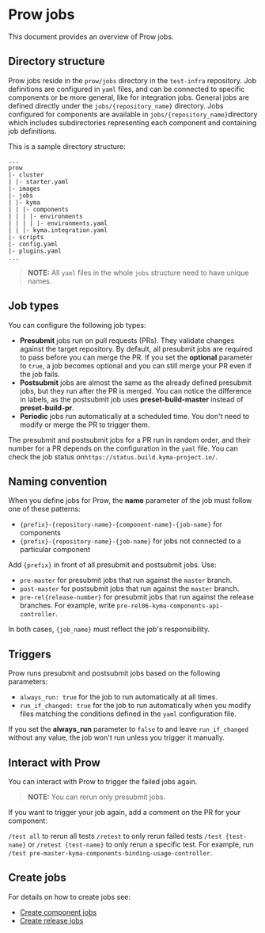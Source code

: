 # Prow jobs

This document provides an overview of Prow jobs.  

## Directory structure

Prow jobs reside in the `prow/jobs` directory in the `test-infra` repository. Job definitions are configured in `yaml` files, and can be connected to specific components or be more general, like for integration jobs. General jobs are defined directly under the `jobs/{repository_name}` directory. Jobs configured for components are available in `jobs/{repository_name}`directory which includes subdirectories representing each component and containing job definitions. 


This is a sample directory structure:

```
...
prow
|- cluster
| |- starter.yaml
|- images
|- jobs
| |- kyma
| | |- components
| | | |- environments
| | | | |- environments.yaml
| | |- kyma.integration.yaml
|- scripts
|- config.yaml
|- plugins.yaml
...
```
> **NOTE:** All `yaml` files in the whole `jobs` structure need to have unique names.

## Job types

You can configure the following job types:

- **Presubmit** jobs run on pull requests (PRs). They validate changes against the target repository. By default, all presubmit jobs are required to pass before you can merge the PR.  If you set the **optional** parameter to `true`, a job becomes optional and you can still merge your PR even if the job fails. 
- **Postsubmit** jobs are almost the same as the already defined presubmit jobs, but they run after the PR is merged. You can notice the difference in labels, as the postsubmit job uses **preset-build-master** instead of **preset-build-pr**.
- **Periodic** jobs run automatically at a scheduled time. You don't need to modify or merge the PR to trigger them. 

The presubmit and postsubmit jobs for a PR run in random order, and their number for a PR depends on the configuration in the `yaml` file. You can check the job status on`https://status.build.kyma-project.io/`.


## Naming convention 

When you define jobs for Prow, the **name** parameter of the job must follow one of these patterns:

- `{prefix}-{repository-name}-{component-name}-{job-name}` for components
- `{prefix}-{repository-name}-{job-name}` for jobs not connected to a particular component

Add `{prefix}` in front of all presubmit and postsubmit jobs. Use:
- `pre-master` for presubmit jobs that run against the `master` branch.
- `post-master` for postsubmit jobs that run against the `master` branch.
- `pre-rel{release-number}` for presubmit jobs that run against the release branches. For example, write `pre-rel06-kyma-components-api-controller`.

In both cases, `{job_name}` must reflect the job's responsibility.


## Triggers

Prow runs presubmit and postsubmit jobs based on the following parameters: 

- `always_run: true` for the job to run automatically at all times.
- `run_if_changed: true` for the job to run automatically when you modify files matching the conditions defined in the `yaml` configuration file. 

If you set the **always_run** parameter to `false` to and leave `run_if_changed` without any value, the job won't run unless you trigger it manually.


## Interact with Prow

You can interact with Prow to trigger the failed jobs again. 

> **NOTE:** You can rerun only presubmit jobs.

If you want to trigger your job again, add a comment on the PR for your component:

`/test all` to rerun all tests
`/retest` to only rerun failed tests
`/test {test-name}` or `/retest {test-name}` to only rerun a specific test. For example, run `/test pre-master-kyma-components-binding-usage-controller`.


## Create jobs

For details on how to create jobs see:
* [Create component jobs](./component-jobs.md)
* [Create release jobs](./release-jobs.md)
